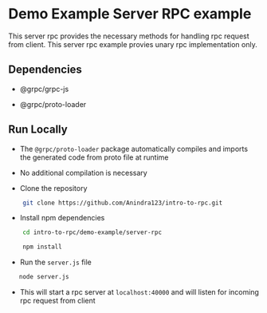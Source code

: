 # Demo Example Server RPC example
This server rpc provides the necessary methods for handling rpc request from client. This server rpc example provies unary rpc implementation only.

## Dependencies
- @grpc/grpc-js

- @grpc/proto-loader


## Run Locally

- The ``@grpc/proto-loader`` package automatically compiles and imports the generated code from proto file at runtime

- No additional compilation is necessary

- Clone the repository

```bash
    git clone https://github.com/Anindra123/intro-to-rpc.git
```

- Install npm dependencies

```bash
    cd intro-to-rpc/demo-example/server-rpc

    npm install
```

- Run the ``server.js`` file

```bash
   node server.js
```

- This will start a rpc server at ``localhost:40000`` and will listen for incoming rpc request from client

